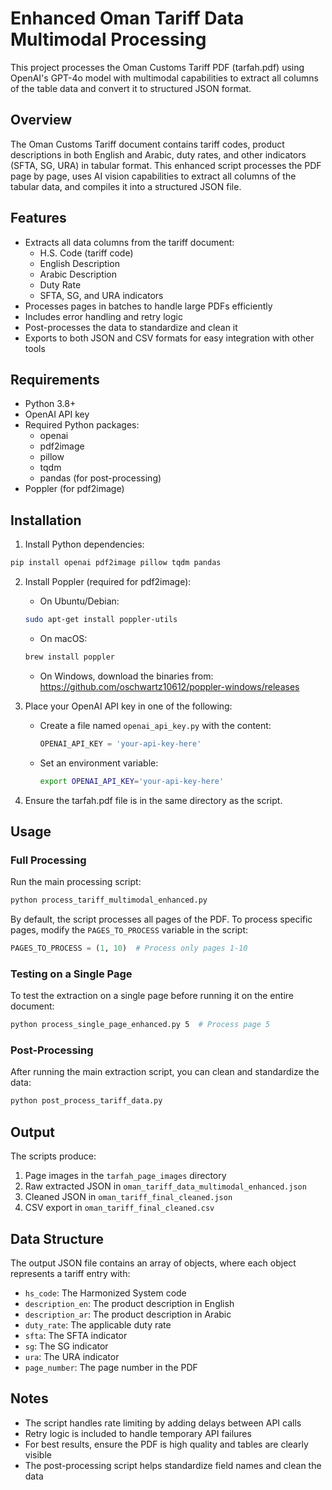 # Enhanced Oman Tariff Data Multimodal Processing

This project processes the Oman Customs Tariff PDF (tarfah.pdf) using OpenAI's GPT-4o model with multimodal capabilities to extract all columns of the table data and convert it to structured JSON format.

## Overview

The Oman Customs Tariff document contains tariff codes, product descriptions in both English and Arabic, duty rates, and other indicators (SFTA, SG, URA) in tabular format. This enhanced script processes the PDF page by page, uses AI vision capabilities to extract all columns of the tabular data, and compiles it into a structured JSON file.

## Features

- Extracts all data columns from the tariff document:
  - H.S. Code (tariff code)
  - English Description
  - Arabic Description
  - Duty Rate
  - SFTA, SG, and URA indicators
- Processes pages in batches to handle large PDFs efficiently
- Includes error handling and retry logic
- Post-processes the data to standardize and clean it
- Exports to both JSON and CSV formats for easy integration with other tools

## Requirements

- Python 3.8+
- OpenAI API key
- Required Python packages:
  - openai
  - pdf2image
  - pillow
  - tqdm
  - pandas (for post-processing)
- Poppler (for pdf2image)

## Installation

1. Install Python dependencies:
```bash
pip install openai pdf2image pillow tqdm pandas
```

2. Install Poppler (required for pdf2image):

   - On Ubuntu/Debian:
   ```bash
   sudo apt-get install poppler-utils
   ```

   - On macOS:
   ```bash
   brew install poppler
   ```

   - On Windows, download the binaries from: https://github.com/oschwartz10612/poppler-windows/releases

3. Place your OpenAI API key in one of the following:
   - Create a file named `openai_api_key.py` with the content:
     ```python
     OPENAI_API_KEY = 'your-api-key-here'
     ```
   - Set an environment variable:
     ```bash
     export OPENAI_API_KEY='your-api-key-here'
     ```

4. Ensure the tarfah.pdf file is in the same directory as the script.

## Usage

### Full Processing

Run the main processing script:

```bash
python process_tariff_multimodal_enhanced.py
```

By default, the script processes all pages of the PDF. To process specific pages, modify the `PAGES_TO_PROCESS` variable in the script:

```python
PAGES_TO_PROCESS = (1, 10)  # Process only pages 1-10
```

### Testing on a Single Page

To test the extraction on a single page before running it on the entire document:

```bash
python process_single_page_enhanced.py 5  # Process page 5
```

### Post-Processing

After running the main extraction script, you can clean and standardize the data:

```bash
python post_process_tariff_data.py
```

## Output

The scripts produce:

1. Page images in the `tarfah_page_images` directory
2. Raw extracted JSON in `oman_tariff_data_multimodal_enhanced.json`
3. Cleaned JSON in `oman_tariff_final_cleaned.json`
4. CSV export in `oman_tariff_final_cleaned.csv`

## Data Structure

The output JSON file contains an array of objects, where each object represents a tariff entry with:

- `hs_code`: The Harmonized System code
- `description_en`: The product description in English
- `description_ar`: The product description in Arabic
- `duty_rate`: The applicable duty rate
- `sfta`: The SFTA indicator
- `sg`: The SG indicator
- `ura`: The URA indicator
- `page_number`: The page number in the PDF

## Notes

- The script handles rate limiting by adding delays between API calls
- Retry logic is included to handle temporary API failures
- For best results, ensure the PDF is high quality and tables are clearly visible
- The post-processing script helps standardize field names and clean the data